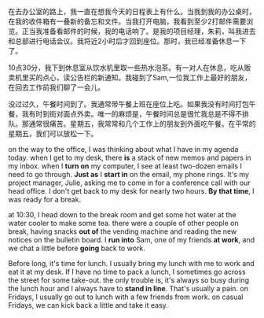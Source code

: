 在去办公室的路上，我一直在想我今天的日程表上有什么。当我到我的办公桌时，在我的收件箱有一叠新的备忘和文件。当我打开电脑，我看到至少2打邮件需要浏览。正当我准备看邮件的时候，我的电话响了。是我的项目经理，朱莉，叫我进去和总部进行电话会议。我将近2小时后才回到座位。那时，我已经准备休息一下了。

10点30分，我下到休息室从饮水机里取一些热水泡茶。有一对人在休息，吃从贩卖机里买的点心，读公告栏的新通知。我碰到了Sam,一位我工作上最好的朋友，在回去工作前我们聊了一会儿。

没过过久，午餐时间到了。我通常带午餐上班在座位上吃。如果我没有时间打包午餐，我有时到街对面点外卖。唯一的麻烦是，午餐时间总是很忙我总是不得不排队。那通常很痛苦。星期五，我常常和几个工作上的朋友到外面吃午餐。在平常的星期五，我们可以放松一下。

on the way to the office, I was thinking about what I have in my agenda today. when I get to my desk, there **is** a stack of new memos and papers in my inbox. when I **turn on** my computer, I see at least two-dozen emails I need to go through. **Just as** I **start in** on the email, my phone rings. It's my project manager, Julie, asking me to come in for a conference call with our head office. I don't get back to my desk for nearly two hours. **By that time**, I was ready for a break.

at 10:30, I head down to the break room and get some hot water at the water cooler to make some tea. there were a couple of other people on break, having snacks **out of** the vending machine and reading the new notices on the bulletin board. I **run into** Sam, one of my friends **at work**, and we chat a little before **going** back to work.

Before long, it's time for lunch. I usually bring my lunch with me to work and eat it at my desk. If I have no time to pack a lunch, I sometimes go across the street for some take-out. the only trouble is, it's always so busy during the lunch hour and I always have to **stand in line**. That's usually a pain. on Fridays, I usually go out to lunch with a few friends from work. on casual Fridays, we can kick back a little and take it easy.